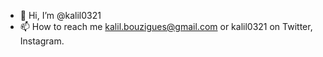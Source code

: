 - 👋 Hi, I’m @kalil0321
- 📫 How to reach me kalil.bouzigues@gmail.com or kalil0321 on Twitter, Instagram.

<!---
kalil0321/kalil0321 is a ✨ special ✨ repository because its `README.md` (this file) appears on your GitHub profile.
You can click the Preview link to take a look at your changes.
--->
